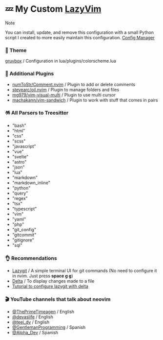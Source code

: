 # 💤 My Custom [LazyVim](https://www.lazyvim.org/)

> [!NOTE]  
> You can install, update, and remove this configuration with a small Python script I created to more easily maintain this configuration.
> [Config Manager](https://github.com/Mathiew82/lazyvim-config-manager)

### 🎨 Theme

[gruvbox](https://github.com/morhetz/gruvbox) / Configuration in lua/plugins/colorscheme.lua

### 💾 Additional Plugins

- [numToStr/Comment.nvim](https://github.com/numToStr/Comment.nvim) / Plugin to add or delete comments
- [stevearc/oil.nvim](https://github.com/stevearc/oil.nvim) / Plugin to manage folders and files
- [mg979/vim-visual-multi](https://github.com/mg979/vim-visual-multi) / Plugin to use multi cursor
- [machakann/vim-sandwich](https://github.com/machakann/vim-sandwich) / Plugin to work with stuff that comes in pairs

### 🪅 All Parsers to Treesitter

- "bash"
- "html"
- "css"
- "scss"
- "javascript"
- "vue"
- "svelte"
- "astro"
- "json"
- "lua"
- "markdown"
- "markdown_inline"
- "python"
- "query"
- "regex"
- "tsx"
- "typescript"
- "vim"
- "yaml"
- "php"
- "git_config"
- "gitcommit"
- "gitignore"
- "sql"

### 👌 Recommendations

- [Lazygit](https://github.com/jesseduffield/lazygit) / A simple terminal UI for git commands (No need to configure it in nvim. Just press **space g g**)
- [Delta](https://github.com/dandavison/delta) / To display changes made to a file
- [Tutorial to configure lazygit with delta](https://www.youtube.com/watch?v=V4zSWxnRYN4)

### 🎬 YouTube channels that talk about neovim

- [@ThePrimeTimeagen](https://www.youtube.com/@ThePrimeTimeagen) / English
- [@devaslife](https://www.youtube.com/@devaslife) / English
- [@teej_dv](https://www.youtube.com/@teej_dv) / English
- [@GentlemanProgramming](https://www.youtube.com/@GentlemanProgramming) / Spanish
- [@Alpha_Dev](https://www.youtube.com/@Alpha_Dev) / Spanish
